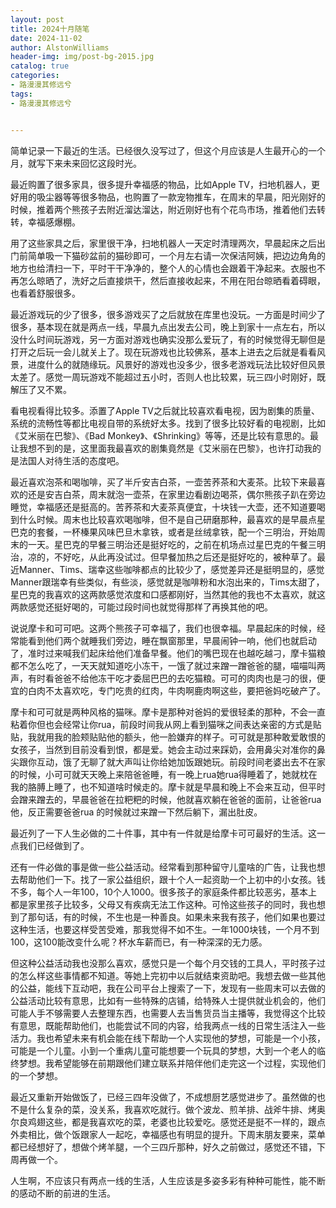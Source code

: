 ```yaml
---
layout: post
title: 2024十月随笔
date: 2024-11-02
author: AlstonWilliams
header-img: img/post-bg-2015.jpg
catalog: true
categories:
- 路漫漫其修远兮
tags:
- 路漫漫其修远兮


---
```


简单记录一下最近的生活。已经很久没写过了，但这个月应该是人生最开心的一个月，就写下来未来回忆这段时光。

最近购置了很多家具，很多提升幸福感的物品，比如Apple TV，扫地机器人，更好用的吸尘器等等很多物品，也购置了一款宠物推车，在周末的早晨，阳光刚好的时候，推着两个熊孩子去附近溜达溜达，附近刚好也有个花鸟市场，推着他们去转转，幸福感爆棚。

用了这些家具之后，家里很干净，扫地机器人一天定时清理两次，早晨起床之后出门前简单吸一下猫砂盆前的猫砂即可，一个月左右请一次保洁阿姨，把边边角角的地方也给清扫一下，平时干干净净的，整个人的心情也会跟着干净起来。衣服也不再怎么晾晒了，洗好之后直接烘干，然后直接收起来，不用在阳台晾晒看着碍眼，也看着舒服很多。

最近游戏玩的少了很多，很多游戏买了之后就放在库里也没玩。一方面是时间少了很多，基本现在就是两点一线，早晨九点出发去公司，晚上到家十一点左右，所以没什么时间玩游戏，另一方面对游戏也确实没那么爱玩了，有的时候觉得无聊但是打开之后玩一会儿就关上了。现在玩游戏也比较佛系，基本上进去之后就是看看风景，进度什么的就随缘玩。风景好的游戏也没多少，很多老游戏玩法比较好但风景太差了。感觉一周玩游戏不能超过五小时，否则人也比较累，玩三四小时刚好，既解压了又不累。

看电视看得比较多。添置了Apple TV之后就比较喜欢看电视，因为剧集的质量、系统的流畅性等都比电视自带的系统好太多。找到了很多比较好看的电视剧，比如《艾米丽在巴黎》、《Bad Monkey》、《Shrinking》等等，还是比较有意思的。最让我想不到的是，这里面我最喜欢的剧集竟然是《艾米丽在巴黎》，也许打动我的是法国人对待生活的态度吧。

最近喜欢泡茶和喝咖啡，买了半斤安吉白茶，一壶苦荞茶和大麦茶。比较下来最喜欢的还是安吉白茶，周末就泡一壶茶，在家里边看剧边喝茶，偶尔熊孩子趴在旁边睡觉，幸福感还是挺高的。苦荞茶和大麦茶真便宜，十块钱一大壶，还不知道要喝到什么时候。周末也比较喜欢喝咖啡，但不是自己研磨那种，最喜欢的是早晨点星巴克的套餐，一杯榛果风味巴旦木拿铁，或者是丝绒拿铁，配一个三明治，开始周末的一天。星巴克的早餐三明治还是挺好吃的，之前在机场点过星巴克的午餐三明治，凉的，不好吃，从此再没试过。但早餐加热之后还是挺好吃的，被种草了。最近Manner、Tims、瑞幸这些咖啡都点的比较少了，感觉差异还是挺明显的，感觉Manner跟瑞幸有些类似，有些淡，感觉就是咖啡粉和水泡出来的，Tims太甜了，星巴克的我喜欢的这两款感觉浓度和口感都刚好，当然其他的我也不太喜欢，就这两款感觉还挺好喝的，可能过段时间也就觉得那样了再换其他的吧。

说说摩卡和可可吧。这两个熊孩子可幸福了，我们也很幸福。早晨起床的时候，经常能看到他们两个就睡我们旁边，睡在飘窗那里，早晨闹钟一响，他们也就启动了，准时过来喊我们起床给他们准备早餐。他们的嘴巴现在也越吃越刁，摩卡猫粮都不怎么吃了，一天天就知道吃小冻干，一饿了就过来蹭一蹭爸爸的腿，喵喵叫两声，有时看爸爸不给他冻干吃才委屈巴巴的去吃猫粮。可可的肉肉也是刁的很，便宜的白肉不太喜欢吃，专门吃贵的红肉，牛肉啊鹿肉啊这些，要把爸妈吃破产了。

摩卡和可可就是两种风格的猫咪。摩卡是那种对爸妈的爱很轻柔的那种，不会一直粘着你但也会经常让你rua，前段时间我从网上看到猫咪之间表达亲密的方式是贴贴，我就用我的脸颊贴贴他的额头，他一脸嫌弃的样子。可可就是那种敢爱敢恨的女孩子，当然到目前没看到恨，都是爱。她会主动过来踩奶，会用鼻尖对准你的鼻尖跟你互动，饿了无聊了就大声叫让你给她加饭跟她玩。前段时间老婆出去不在家的时候，小可可就天天晚上来陪爸爸睡，有一晚上rua她rua得睡着了，她就枕在我的胳膊上睡了，也不知道啥时候走的。摩卡就是早晨和晚上不会来互动，但平时会蹭来蹭去的，早晨爸爸在拉粑粑的时候，他就喜欢躺在爸爸的面前，让爸爸rua他，反正需要爸爸rua 的时候就过来蹭一下然后躺下，漏出肚皮。

最近列了一下人生必做的二十件事，其中有一件就是给摩卡可可最好的生活。这一点我们已经做到了。

还有一件必做的事是做一些公益活动。经常看到那种留守儿童啥的广告，让我也想去帮助他们一下。找了一家公益组织，跟十个人一起资助一个上初中的小女孩。钱不多，每个人一年100，10个人1000。很多孩子的家庭条件都比较恶劣，基本上都是家里孩子比较多，父母又有疾病无法工作这种。可怜这些孩子的同时，我也想到了那句话，有的时候，不生也是一种善良。如果未来我有孩子，他们如果也要过这种生活，也要这样受苦受难，那我觉得不如不生。一年1000块钱，一个月不到100，这100能改变什么呢？杯水车薪而已，有一种深深的无力感。

但这种公益活动我也没那么喜欢，感觉只是一个每个月交钱的工具人，平时孩子过的怎么样这些事情都不知道。等她上完初中以后就结束资助吧。我想去做一些其他的公益，能线下互动吧，我在公司平台上搜索了一下，发现有一些周末可以去做的公益活动比较有意思，比如有一些特殊的店铺，给特殊人士提供就业机会的，他们可能人手不够需要人去整理东西，也需要人去当售货员当主播等，我觉得这个比较有意思，既能帮助他们，也能尝试不同的内容，给我两点一线的日常生活注入一些活力。我也希望未来有机会能在线下帮助一个人实现他的梦想，可能是一个小孩，可能是一个儿童。小到一个重病儿童可能想要一个玩具的梦想，大到一个老人的临终梦想。我希望能够在前期跟他们建立联系并陪伴他们走完这一个过程，实现他们的一个梦想。

最近又重新开始做饭了，已经三四年没做了，不成想厨艺感觉进步了。虽然做的也不是什么复杂的菜，没关系，我喜欢吃就行。做个波龙、煎羊排、战斧牛排、烤奥尔良鸡翅这些，都是我喜欢吃的菜，老婆也比较爱吃。感觉还是挺不一样的，跟点外卖相比，做个饭跟家人一起吃，幸福感也有明显的提升。下周末朋友要来，菜单都已经想好了，想做个烤羊腿，一个三四斤那种，好久之前做过，感觉还不错，下周再做一个。

人生啊，不应该只有两点一线的生活，人生应该是多姿多彩有种种可能性，能不断的感动不断的前进的生活。